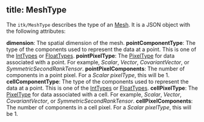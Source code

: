title: MeshType
---

The `itk/MeshType` describes the type of an [Mesh](./Mesh.html). It is a JSON object with the following attributes:

**dimension**: The spatial dimension of the mesh.
**pointComponentType**: The type of the components used to represent the data at a point. This is one of the [IntTypes](https://github.com/InsightSoftwareConsortium/itk-js/blob/master/src/IntTypes.js) or [FloatTypes](https://github.com/InsightSoftwareConsortium/itk-js/blob/master/src/FloatTypes.js).
**pointPixelType**: The [PixelType](https://github.com/InsightSoftwareConsortium/itk-js/blob/master/src/PixelTypes.js) for data associated with a point. For example, *Scalar*, *Vector*, *CovariantVector*, or *SymmetricSecondRankTensor*.
**pointPixelComponents**: The number of components in a point pixel. For a *Scalar* *pixelType*, this will be 1.
**cellComponentType**: The type of the components used to represent the data at a point. This is one of the [IntTypes](https://github.com/InsightSoftwareConsortium/itk-js/blob/master/src/IntTypes.js) or [FloatTypes](https://github.com/InsightSoftwareConsortium/itk-js/blob/master/src/FloatTypes.js).
**cellPixelType**: The [PixelType](https://github.com/InsightSoftwareConsortium/itk-js/blob/master/src/PixelTypes.js) for data associated with a cell. For example, *Scalar*, *Vector*, *CovariantVector*, or *SymmetricSecondRankTensor*.
**cellPixelComponents**: The number of components in a cell pixel. For a *Scalar* *pixelType*, this will be 1.
